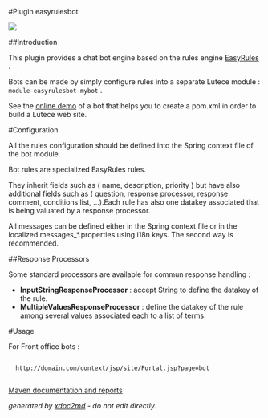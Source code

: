 
#Plugin easyrulesbot

![](http://dev.lutece.paris.fr/plugins/plugin-easyrulesbot/images/easyrulesbot.jpg)

##Introduction

This plugin provides a chat bot engine based on the rules engine [EasyRules](https://github.com/EasyRules/easyrules) .

Bots can be made by simply configure rules into a separate Lutece module : `module-easyrulesbot-mybot` .

See the [online demo](http://dev.lutece.paris.fr/incubator/jsp/site/Portal.jsp?page=bot) of a bot that helps you to create a pom.xml in order to build a Lutece web site.

#Configuration

All the rules configuration should be defined into the Spring context file of the bot module.

Bot rules are specialized EasyRules rules.

They inherit fields such as ( name, description, priority ) but have also additional fields such as ( question, response processor, response comment, conditions list, ...).Each rule has also one datakey associated that is being valuated by a response processor.

All messages can be defined either in the Spring context file or in the localized messages_*.properties using i18n keys. The second way is recommended.

##Response Processors

Some standard processors are available for commun response handling :
 
*  **InputStringResponseProcessor** : accept String to define the datakey of the rule.
*  **MultipleValuesResponseProcessor** : define the datakey of the rule among several values associated each to a list of terms.


#Usage

For Front office bots :


```

  http://domain.com/context/jsp/site/Portal.jsp?page=bot
                
```



[Maven documentation and reports](http://dev.lutece.paris.fr/plugins/plugin-easyrulesbot/)



 *generated by [xdoc2md](https://github.com/lutece-platform/tools-maven-xdoc2md-plugin) - do not edit directly.*